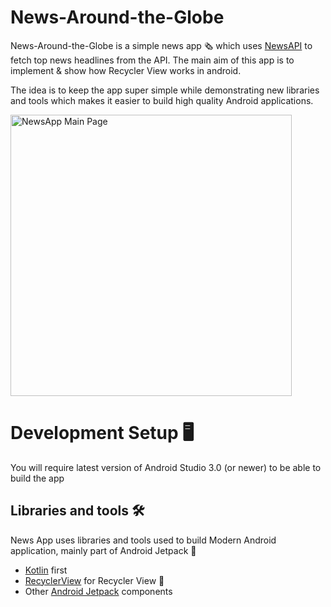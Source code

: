 # News-Around-the-Globe

News-Around-the-Globe is a simple news app 🗞️ which uses [NewsAPI](https://newsapi.org/) to fetch top news headlines from the API. The main aim of this app is to implement & show how Recycler View works in android.


The idea is to keep the app super simple while demonstrating new libraries and tools which makes it easier to build high quality Android applications.

<img alt="NewsApp Main Page" height="450px" src="https://raw.githubusercontent.com/AkshayChordiya/News/master/art/screen.png" />

# Development Setup 🖥

You will require latest version of Android Studio 3.0 (or newer) to be able to build the app


## Libraries and tools 🛠

News App uses libraries and tools used to build Modern Android application, mainly part of Android Jetpack 🚀

- [Kotlin](https://kotlinlang.org/) first
- [RecyclerView](https://developer.android.com/guide/topics/ui/layout/recyclerview) for Recycler View 📃
- Other [Android Jetpack](https://developer.android.com/jetpack) components

